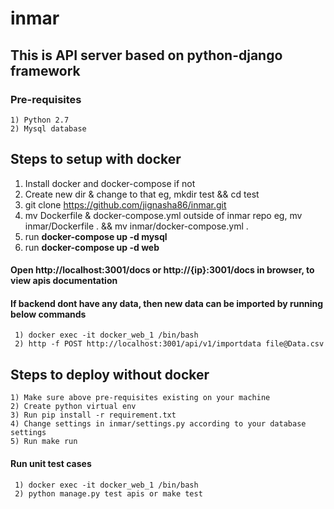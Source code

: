 # inmar

## This is API server based on python-django framework

### Pre-requisites
    1) Python 2.7
    2) Mysql database
    
## Steps to setup with docker
   1) Install docker and docker-compose if not 
   2) Create new dir & change to that eg, mkdir test && cd test
   3) git clone https://github.com/jignasha86/inmar.git
   4) mv Dockerfile & docker-compose.yml outside of inmar repo
      eg, mv inmar/Dockerfile . && mv inmar/docker-compose.yml .
   5) run **docker-compose up -d mysql**
   6) run **docker-compose up -d web**
   
#### Open http://localhost:3001/docs or http://{ip}:3001/docs in browser, to view apis documentation

#### If backend dont have any data, then new data can be imported by running below commands
     1) docker exec -it docker_web_1 /bin/bash
     2) http -f POST http://localhost:3001/api/v1/importdata file@Data.csv
     
## Steps to deploy without docker
    1) Make sure above pre-requisites existing on your machine
    2) Create python virtual env
    3) Run pip install -r requirement.txt
    4) Change settings in inmar/settings.py according to your database settings
    5) Run make run
     
#### Run unit test cases
     1) docker exec -it docker_web_1 /bin/bash
     2) python manage.py test apis or make test
     

    
 
